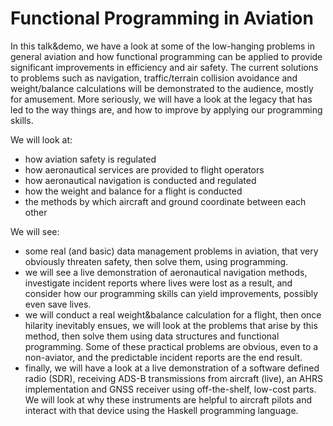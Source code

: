 # Functional Programming in Aviation

In this talk&demo, we have a look at some of the low-hanging problems in general
aviation and how functional programming can be applied to provide significant
improvements in efficiency and air safety. The current solutions to problems
such as navigation, traffic/terrain collision avoidance and weight/balance 
calculations will be demonstrated to the audience, mostly for amusement. More
seriously, we will have a look at the legacy that has led to the way things are,
and how to improve by applying our programming skills.

We will look at:
* how aviation safety is regulated
* how aeronautical services are provided to flight operators
* how aeronautical navigation is conducted and regulated
* how the weight and balance for a flight is conducted
* the methods by which aircraft and ground coordinate between each other

We will see:
* some real (and basic) data management problems in aviation, that very
  obviously threaten safety, then solve them, using programming.
* we will see a live demonstration of aeronautical navigation methods,
  investigate incident reports where lives were lost as a result, and consider
  how our programming skills can yield improvements, possibly even save lives.
* we will conduct a real weight&balance calculation for a flight, then once
  hilarity inevitably ensues, we will look at the problems that arise by this
  method, then solve them using data structures and functional programming. Some
  of these practical problems are obvious, even to a non-aviator, and the
  predictable incident reports are the end result.
* finally, we will have a look at a live demonstration of a software defined
  radio (SDR), receiving ADS-B transmissions from aircraft (live), an AHRS
  implementation and GNSS receiver using off-the-shelf, low-cost parts. We will
  look at why these instruments are helpful to aircraft pilots and interact with
  that device using the Haskell programming language.
